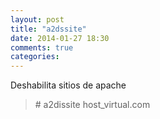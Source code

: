 ```yaml
---
layout: post
title: "a2dssite"
date: 2014-01-27 18:30
comments: true
categories: 
---
```

Deshabilita sitios de apache

>\# a2dissite host_virtual.com

